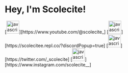 <h1>Hey, I'm Scolecite!</h1>
[<img src="https://img.icons8.com/ios-filled/50/FF0000/youtube-play.png" alt="javascript" width="40" height="40"/>][https://www.youtube.com/@scolecite_]
[<img src="https://img.icons8.com/sf-regular-filled/48/404EED/discord.png" alt="javascript" width="40" height="40"/>][https://scolecitee.repl.co/?discordPopup=true]
[<img src="https://img.icons8.com/ios-glyphs/30/000000/twitterx--v2.png" alt="javascript" width="40" height="40"/>][https://twitter.com/_scolecite]
[<img src="https://img.icons8.com/fluency/48/instagram-new.png" alt="javascript" width="40" height="40"/>][https://www.instagram.com/scolecite__]
